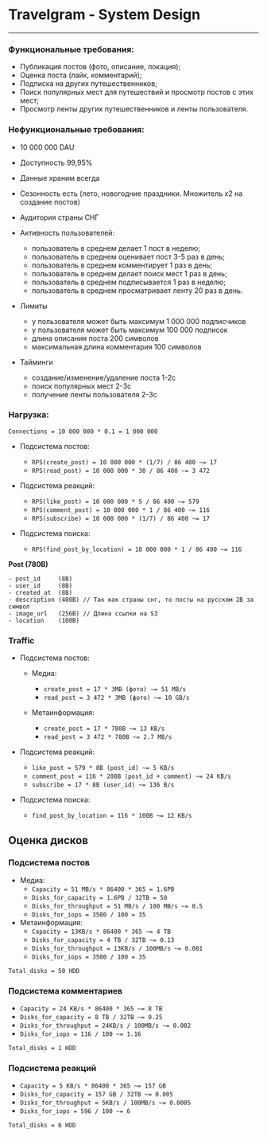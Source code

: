 # Travelgram - System Design

---

### Функциональные требования:

- Публикация постов (фото, описание, локация);
- Оценка поста (лайк, комментарий);
- Подписка на других путешественников;
- Поиск популярных мест для путешествий и просмотр постов с этих мест;
- Просмотр ленты других путешественников и ленты пользователя.

### Нефункциональные требования:

- 10 000 000 DAU
- Доступность 99,95%
- Данные храним всегда
- Сезонность есть (лето, новогодние праздники. Множитель х2 на создание постов)
- Аудитория страны СНГ
- Активность пользователей:
  - пользователь в среднем делает 1 пост в неделю;
  - пользователь в среднем оценивает пост 3-5 раз в день;
  - пользователь в среднем комментирует 1 раз в день;
  - пользователь в среднем делает поиск мест 1 раз в день;
  - пользователь в среднем подписывается 1 раз в неделю;
  - пользователь в среднем просматривает ленту 20 раз в день.
- Лимиты
  - у пользователя может быть максимум 1 000 000 подписчиков
  - у пользователя может быть максимум 100 000 подписок
  - длина описания поста 200 символов
  - максимальная длина комментария 100 символов

- Тайминги
  - создание/изменение/удаление поста 1-2с
  - поиск популярных мест 2-3с
  - получение ленты пользователя 2-3с

### Нагрузка:

`Connections = 10 000 000 * 0.1 = 1 000 000`

- Подсистема постов:
  - `RPS(create_post) = 10 000 000 * (1/7) / 86 400 ~= 17`
  - `RPS(read_post) = 10 000 000 * 30 / 86 400 ~= 3 472`

- Подсистема реакций:
  - `RPS(like_post) = 10 000 000 * 5 / 86 400 ~= 579`
  - `RPS(comment_post) = 10 000 000 * 1 / 86 400 ~= 116`
  - `RPS(subscribe) = 10 000 000 * (1/7) / 86 400 ~= 17`

- Подсистема поиска:
  - `RPS(find_post_by_location) = 10 000 000 * 1 / 86 400 ~= 116`

**Post (780B)**
```
- post_id     (8B)
- user_id     (8B)
- created_at  (8B)
- description (400B) // Так как страны снг, то посты на русском 2B за символ
- image_url   (256B) // Длина ссылки на S3
- location    (100B)
```

### Traffic

- Подсистема постов:
  - Медиа:
    - `create_post = 17 * 3MB (фото) ~= 51 MB/s`
    - `read_post = 3 472 * 3MB (фото) ~= 10 GB/s`

  - Метаинформация:
      - `create_post = 17 * 780B ~= 13 KB/s`
      - `read_post = 3 472 * 780B ~= 2.7 MB/s`   

- Подсистема реакций:
    - `like_post = 579 * 8B (post_id) ~= 5 KB/s`
    - `comment_post = 116 * 208B (post_id + comment) ~= 24 KB/s`
    - `subscribe = 17 * 8B (user_id) ~= 136 B/s`

- Подсистема поиска:
    - `find_post_by_location = 116 * 100B ~= 12 KB/s`

## Оценка дисков

### Подсистема постов
    
- Медиа:
  - `Capacity = 51 MB/s * 86400 * 365 = 1.6PB`
  - `Disks_for_capacity = 1.6PB / 32TB = 50`
  - `Disks_for_throughput = 51 MB/s / 100 MB/s ~= 0.5`
  - `Disks_for_iops = 3500 / 100 = 35`
- Метаинформация:
  - `Capacity = 13KB/s * 86400 * 365 ~= 4 TB`
  - `Disks_for_capacity = 4 TB / 32TB ~= 0.13`
  - `Disks_for_throughput = 13KB/s / 100MB/s ~= 0.001`
  - `Disks_for_iops = 3500 / 100 = 35`

`Total_disks = 50 HDD`

### Подсистема комментариев

- `Capacity = 24 KB/s * 86400 * 365 ~= 8 TB`
- `Disks_for_capacity = 8 TB / 32TB ~= 0.25`
- `Disks_for_throughput = 24KB/s / 100MB/s ~= 0.002`
- `Disks_for_iops = 116 / 100 ~= 1.16`

`Total_disks = 1 HDD`

### Подсистема реакций

- `Capacity = 5 KB/s * 86400 * 365 ~= 157 GB`
- `Disks_for_capacity = 157 GB / 32TB ~= 0.005`
- `Disks_for_throughput = 5KB/s / 100MB/s ~= 0.0005`
- `Disks_for_iops = 596 / 100 ~= 6`

`Total_disks = 6 HDD`


